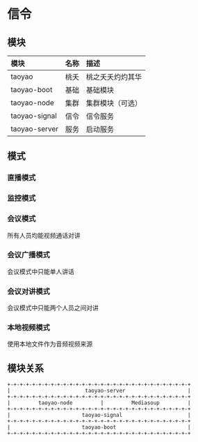 # 信令

## 模块

|模块|名称|描述|
|:--|:--|:--|
|taoyao|桃夭|桃之夭夭灼灼其华|
|taoyao-boot|基础|基础模块|
|taoyao-node|集群|集群模块（可选）|
|taoyao-signal|信令|信令服务|
|taoyao-server|服务|启动服务|

## 模式

### 直播模式

### 监控模式

### 会议模式

所有人员均能视频通话对讲

### 会议广播模式

会议模式中只能单人讲话

### 会议对讲模式

会议模式中只能两个人员之间对讲

### 本地视频模式

使用本地文件作为音频视频来源

## 模块关系

```
+-+-+-+-+-+-+-+-+-+-+-+-+-+-+-+-+-+-+-+-+-+-+-+-+-+-+-+-+-+
|                        taoyao-server                    |
+-+-+-+-+-+-+-+-+-+-+-+-+-+-+-+-+-+-+-+-+-+-+-+-+-+-+-+-+-+
|         taoyao-node         |         Mediasoup         |
+-+-+-+-+-+-+-+-+-+-+-+-+-+-+-+-+-+-+-+-+-+-+-+-+-+-+-+-+-+
|                       taoyao-signal                     |
+-+-+-+-+-+-+-+-+-+-+-+-+-+-+-+-+-+-+-+-+-+-+-+-+-+-+-+-+-+
|                       taoyao-boot                       |
+-+-+-+-+-+-+-+-+-+-+-+-+-+-+-+-+-+-+-+-+-+-+-+-+-+-+-+-+-+
```
